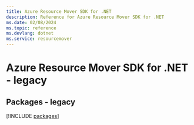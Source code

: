 ```yaml
---
title: Azure Resource Mover SDK for .NET
description: Reference for Azure Resource Mover SDK for .NET
ms.date: 02/08/2024
ms.topic: reference
ms.devlang: dotnet
ms.service: resourcemover
---
```

# Azure Resource Mover SDK for .NET - legacy
## Packages - legacy
[!INCLUDE [packages](resource-mover-index.md)]